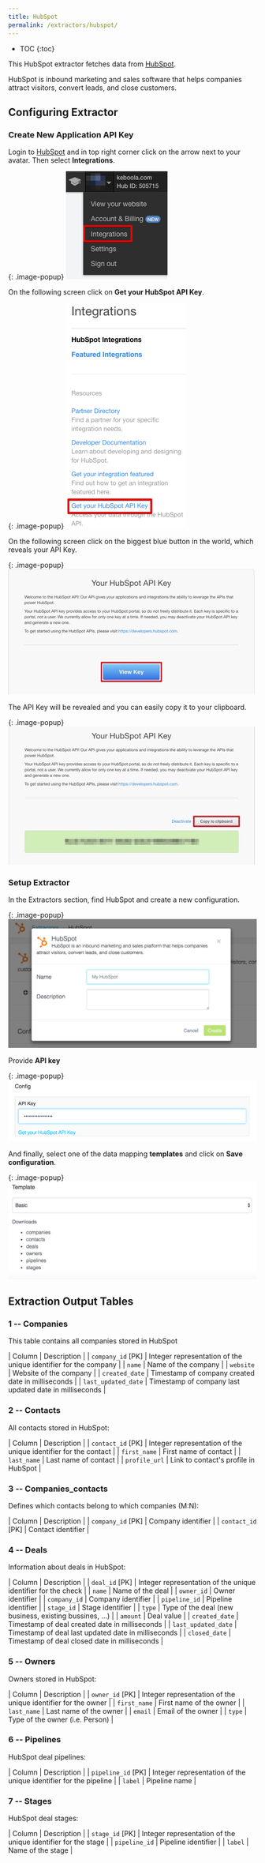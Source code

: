 ```yaml
---
title: HubSpot
permalink: /extractors/hubspot/
---
```


* TOC
{:toc}

This HubSpot extractor fetches data from [HubSpot](http://www.hubspot.com/).

HubSpot is inbound marketing and sales software that helps companies attract visitors, convert leads, and close customers.

## Configuring Extractor

### Create New Application API Key

Login to [HubSpot](http://www.hubspot.com/) and in top right corner click on the arrow next to your avatar. Then select **Integrations**.

{: .image-popup}
![HubSpot Logged Menu](/extractors/hubspot/03-logged-menu.jpg)

On the following screen click on **Get your HubSpot API Key**.

{: .image-popup}
![HubSpot Integrations](/extractors/hubspot/04-integrations.jpg)

On the following screen click on the biggest blue button in the world, which reveals your API Key.

{: .image-popup}
![HubSpot API](/extractors/hubspot/05-key.png)

The API Key will be revealed and you can easily copy it to your clipboard.

{: .image-popup}
![HubSpot API](/extractors/hubspot/05-key-clipboard.png)

### Setup Extractor
In the Extractors section, find HubSpot and create a new configuration.

{: .image-popup}
![HubSpot New Configuration](/extractors/hubspot/01-new-configuration.png)

Provide **API key**

{: .image-popup}
![HubSpot Credentials](/extractors/hubspot/02-credentials.png)

And finally, select one of the data mapping **templates** and click on **Save configuration**.

{: .image-popup}
![HubSpot Data Mapping](/extractors/hubspot/06-template.png)

## Extraction Output Tables

### 1 -- Companies

This table contains all companies stored in HubSpot

| Column | Description |
| `company_id` [PK] | Integer representation of the unique identifier for the company |
| `name` | Name of the company |
| `website` | Website of the company |
| `created_date` | Timestamp of company created date in milliseconds |
| `last_updated_date` | Timestamp of company last updated date in milliseconds |

### 2 -- Contacts

All contacts stored in HubSpot:

| Column | Description |
| `contact_id` [PK] | Integer representation of the unique identifier for the contact |
| `first_name` | First name of contact |
| `last_name` | Last name of contact |
| `profile_url` | Link to contact's profile in HubSpot |

### 3 -- Companies_contacts

Defines which contacts belong to which companies (M:N):

| Column | Description |
| `company_id` [PK] | Company identifier |
| `contact_id` [PK] | Contact identifier |

### 4 -- Deals

Information about deals in HubSpot:

| Column | Description |
| `deal_id` [PK] | Integer representation of the unique identifier for the check |
| `name` | Name of the deal |
| `owner_id` | Owner identifier |
| `company_id` | Company identifier |
| `pipeline_id` | Pipeline identifier |
| `stage_id` | Stage identifier |
| `type` | Type of the deal (new business, existing bussines, ...) |
| `amount` | Deal value |
| `created_date` | Timestamp of deal created date in milliseconds |
| `last_updated_date` | Timestamp of deal last updated date in milliseconds |
| `closed_date` | Timestamp of deal closed date in milliseconds |

### 5 -- Owners

Owners stored in HubSpot:

| Column | Description |
| `owner_id` [PK] | Integer representation of the unique identifier for the owner |
| `first_name` | First name of the owner |
| `last_name` | Last name of the owner |
| `email` | Email of the owner |
| `type` | Type of the owner (i.e. Person) |

### 6 -- Pipelines

HubSpot deal pipelines:

| Column | Description |
| `pipeline_id` [PK] | Integer representation of the unique identifier for the pipeline |
| `label` | Pipeline name |

### 7 -- Stages

HubSpot deal stages:

| Column | Description |
| `stage_id` [PK] | Integer representation of the unique identifier for the stage |
| `pipeline_id` | Pipeline identifier |
| `label` | Name of the stage |
